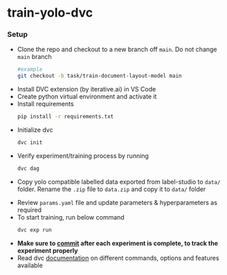 # train-yolo-dvc

### Setup
- Clone the repo and checkout to a new branch off `main`. Do not change `main` branch
    ```bash
    #example
    git checkout -b task/train-document-layout-model main
    ```
- Install DVC extension (by iterative.ai) in VS Code
- Create python virtual environment and activate it
- Install requirements
    ```bash
    pip install -r requirements.txt
    ```
- Initialize dvc
    ```bash
    dvc init
    ```
- Verify experiment/training process by running
    ```bash
    dvc dag
    ```
- Copy yolo compatible labelled data exported from label-studio to `data/` folder. Rename the `.zip` file to `data.zip` and copy it to `data/` folder
<!-- - Update the `path` to data folder in `data/dataset.yaml` file, and class names. Note that order of class names in `data/dataset.yaml` and those in `data.zip/classes.txt` should be same -->
- Review `params.yaml` file and update parameters & hyperparameters as required
- To start training, run below command
    ```bash
    dvc exp run
    ```
- **Make sure to [commit](https://dvc.org/doc/command-reference/commit) after each experiment is complete, to track the experiment properly**
- Read dvc [documentation](https://dvc.org/doc) on different commands, options and features available
